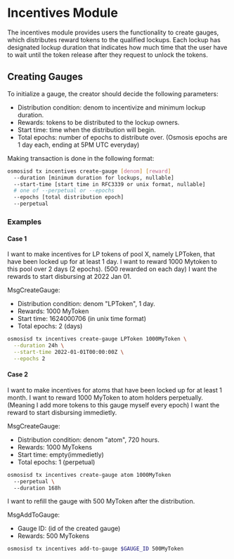 # Incentives Module

The incentives module provides users the functionality to create gauges, which
distributes reward tokens to the qualified lockups. Each lockup has designated
lockup duration that indicates how much time that the user have to wait until
the token release after they request to unlock the tokens. 

## Creating Gauges

To initialize a gauge, the creator should decide the following parameters:
- Distribution condition: denom to incentivize and minimum lockup duration.
- Rewards: tokens to be distributed to the lockup owners.
- Start time: time when the distribution will begin.
- Total epochs: number of epochs to distribute over. (Osmosis epochs are 1 day each, ending at 5PM UTC everyday)

Making transaction is done in the following format:

```bash
osmosisd tx incentives create-gauge [denom] [reward] 
  --duration [minimum duration for lockups, nullable]
  --start-time [start time in RFC3339 or unix format, nullable]
  # one of --perpetual or --epochs
  --epochs [total distribution epoch]
  --perpetual
```

### Examples

#### Case 1

I want to make incentives for LP tokens of pool X, namely LPToken, that have been locked up for at least 1 day.
I want to reward 1000 Mytoken to this pool over 2 days (2 epochs). (500 rewarded on each day)
I want the rewards to start disbursing at 2022 Jan 01.

MsgCreateGauge:
- Distribution condition: denom "LPToken", 1 day.
- Rewards: 1000 MyToken
- Start time: 1624000706 (in unix time format)
- Total epochs: 2 (days)

```bash
osmosisd tx incentives create-gauge LPToken 1000MyToken \
  --duration 24h \
  --start-time 2022-01-01T00:00:00Z \
  --epochs 2
```

#### Case 2

I want to make incentives for atoms that have been locked up for at least 1 month.
I want to reward 1000 MyToken to atom holders perpetually. (Meaning I add more tokens to this gauge myself every epoch)
I want the reward to start disbursing immedietly.

MsgCreateGauge:
- Distribution condition: denom "atom", 720 hours.
- Rewards: 1000 MyTokens
- Start time: empty(immedietly)
- Total epochs: 1 (perpetual)

```bash
osmosisd tx incentives create-gauge atom 1000MyToken
  --perpetual \  
  --duration 168h 
```

I want to refill the gauge with 500 MyToken after the distribution.

MsgAddToGauge:
- Gauge ID: (id of the created gauge)
- Rewards: 500 MyTokens

```bash
osmosisd tx incentives add-to-gauge $GAUGE_ID 500MyToken
```
